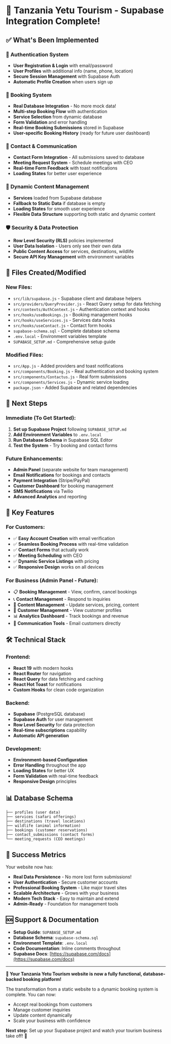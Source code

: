 # 🎉 Tanzania Yetu Tourism - Supabase Integration Complete!

## ✅ What's Been Implemented

### 🔐 **Authentication System**
- **User Registration & Login** with email/password
- **User Profiles** with additional info (name, phone, location)
- **Secure Session Management** with Supabase Auth
- **Automatic Profile Creation** when users sign up

### 📝 **Booking System**
- **Real Database Integration** - No more mock data!
- **Multi-step Booking Flow** with authentication
- **Service Selection** from dynamic database
- **Form Validation** and error handling
- **Real-time Booking Submissions** stored in Supabase
- **User-specific Booking History** (ready for future user dashboard)

### 📧 **Contact & Communication**
- **Contact Form Integration** - All submissions saved to database
- **Meeting Request System** - Schedule meetings with CEO
- **Real-time Form Feedback** with toast notifications
- **Loading States** for better user experience

### 🎯 **Dynamic Content Management**
- **Services** loaded from Supabase database
- **Fallback to Static Data** if database is empty
- **Loading States** for smooth user experience
- **Flexible Data Structure** supporting both static and dynamic content

### 🛡️ **Security & Data Protection**
- **Row Level Security (RLS)** policies implemented
- **User Data Isolation** - Users only see their own data
- **Public Content Access** for services, destinations, wildlife
- **Secure API Key Management** with environment variables

## 📁 **Files Created/Modified**

### **New Files:**
- `src/lib/supabase.js` - Supabase client and database helpers
- `src/providers/QueryProvider.js` - React Query setup for data fetching
- `src/contexts/AuthContext.js` - Authentication context and hooks
- `src/hooks/useBookings.js` - Booking management hooks
- `src/hooks/useServices.js` - Services data hooks
- `src/hooks/useContact.js` - Contact form hooks
- `supabase-schema.sql` - Complete database schema
- `.env.local` - Environment variables template
- `SUPABASE_SETUP.md` - Comprehensive setup guide

### **Modified Files:**
- `src/App.js` - Added providers and toast notifications
- `src/components/Booking.js` - Real authentication and booking system
- `src/components/Contactus.js` - Real form submissions
- `src/components/Services.js` - Dynamic service loading
- `package.json` - Added Supabase and related dependencies

## 🚀 **Next Steps**

### **Immediate (To Get Started):**
1. **Set up Supabase Project** following `SUPABASE_SETUP.md`
2. **Add Environment Variables** to `.env.local`
3. **Run Database Schema** in Supabase SQL Editor
4. **Test the System** - Try booking and contact forms

### **Future Enhancements:**
- **Admin Panel** (separate website for team management)
- **Email Notifications** for bookings and contacts
- **Payment Integration** (Stripe/PayPal)
- **Customer Dashboard** for booking management
- **SMS Notifications** via Twilio
- **Advanced Analytics** and reporting

## 🎯 **Key Features**

### **For Customers:**
- ✅ **Easy Account Creation** with email verification
- ✅ **Seamless Booking Process** with real-time validation
- ✅ **Contact Forms** that actually work
- ✅ **Meeting Scheduling** with CEO
- ✅ **Dynamic Service Listings** with pricing
- ✅ **Responsive Design** works on all devices

### **For Business (Admin Panel - Future):**
- 📋 **Booking Management** - View, confirm, cancel bookings
- 📞 **Contact Management** - Respond to inquiries
- 📝 **Content Management** - Update services, pricing, content
- 👥 **Customer Management** - View customer profiles
- 📊 **Analytics Dashboard** - Track bookings and revenue
- 📧 **Communication Tools** - Email customers directly

## 🛠️ **Technical Stack**

### **Frontend:**
- **React 19** with modern hooks
- **React Router** for navigation
- **React Query** for data fetching and caching
- **React Hot Toast** for notifications
- **Custom Hooks** for clean code organization

### **Backend:**
- **Supabase** (PostgreSQL database)
- **Supabase Auth** for user management
- **Row Level Security** for data protection
- **Real-time subscriptions** capability
- **Automatic API generation**

### **Development:**
- **Environment-based Configuration**
- **Error Handling** throughout the app
- **Loading States** for better UX
- **Form Validation** with real-time feedback
- **Responsive Design** principles

## 📊 **Database Schema**

```
├── profiles (user data)
├── services (safari offerings)  
├── destinations (travel locations)
├── wildlife (animal information)
├── bookings (customer reservations)
├── contact_submissions (contact forms)
└── meeting_requests (CEO meetings)
```

## 🎉 **Success Metrics**

Your website now has:
- **Real Data Persistence** - No more lost form submissions!
- **User Authentication** - Secure customer accounts
- **Professional Booking System** - Like major travel sites
- **Scalable Architecture** - Grows with your business
- **Modern Tech Stack** - Easy to maintain and extend
- **Admin-Ready** - Foundation for management tools

## 🆘 **Support & Documentation**

- **Setup Guide**: `SUPABASE_SETUP.md`
- **Database Schema**: `supabase-schema.sql`
- **Environment Template**: `.env.local`
- **Code Documentation**: Inline comments throughout
- **Supabase Docs**: [https://supabase.com/docs](https://supabase.com/docs)

---

**🎊 Your Tanzania Yetu Tourism website is now a fully functional, database-backed booking platform!**

The transformation from a static website to a dynamic booking system is complete. You can now:
- Accept real bookings from customers
- Manage customer inquiries
- Update content dynamically
- Scale your business with confidence

**Next step**: Set up your Supabase project and watch your tourism business take off! 🚀
